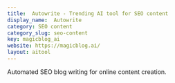 ```yaml
---
title:  Autowrite - Trending AI tool for SEO content
display_name:  Autowrite
category: SEO content
category_slug: seo-content
key: magicblog_ai
website: https://magicblog.ai/
layout: aitool
---
```


Automated SEO blog writing for online content creation.
